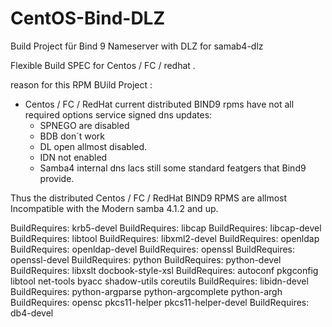 CentOS-Bind-DLZ
===============

Build Project für Bind 9 Nameserver with DLZ for samab4-dlz 

Flexible Build SPEC for Centos / FC / redhat .

reason for this RPM BUild Project :
 - Centos / FC / RedHat  current distributed BIND9 rpms have not all required options service signed dns updates:
    *   SPNEGO are disabled
    *   BDB don´t work
    *   DL open allmost disabled.
    *   IDN not enabled
    *   Samba4 internal dns lacs still some standard featgers that Bind9 provide.

Thus the distributed Centos / FC / RedHat BIND9 RPMS are allmost Incompatible with the Modern samba 4.1.2 and up.

BuildRequires:  krb5-devel
BuildRequires:  libcap
BuildRequires:  libcap-devel
BuildRequires:  libtool
BuildRequires:  libxml2-devel
BuildRequires:  openldap
BuildRequires:  openldap-devel
BuildRequires:  openssl
BuildRequires:  openssl-devel
BuildRequires:  python
BuildRequires:  python-devel
BuildRequires:  libxslt docbook-style-xsl
BuildRequires:  autoconf pkgconfig libtool net-tools  byacc shadow-utils coreutils
BuildRequires:  libidn-devel
BuildRequires:  python-argparse python-argcomplete python-argh
BuildRequires:  opensc pkcs11-helper pkcs11-helper-devel
BuildRequires:  db4-devel

